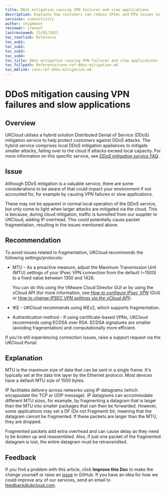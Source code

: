 ```yaml
---
title: DDoS mitigation causing VPN failures and slow applications
description: Explains how customers can reduce IPsec and MTU issues to allow packets to traverse the internet and enter the UKCloud platform
services: connectivity
author: shighmoor
reviewer: jrenouf
lastreviewed: 23/02/2022
toc_rootlink: Reference
toc_sub1: 
toc_sub2:
toc_sub3:
toc_sub4:
toc_title: DDoS mitigation causing VPN failures and slow applications
toc_fullpath: Reference/conn-ref-ddos-mitigation.md
toc_mdlink: conn-ref-ddos-mitigation.md
---
```


# DDoS mitigation causing VPN failures and slow applications

## Overview

UKCloud utilises a hybrid solution Distributed Denial of Service (DDoS) mitigation service to help protect customers against DDoS attacks. The hybrid service comprises local DDoS mitigation appliances to mitigate smaller attacks, failing over to the cloud if attacks exceed local capacity. For more information on this specific service, see [*DDoS mitigation service FAQ*](conn-faq-ddos.md).

## Issue

Although DDoS mitigation is a valuable service, there are some considerations to be aware of that could impact your environment if not accounted for, for example by causing VPN failures or slow applications.

These may not be apparent in normal local operation of the DDoS service, but only come to light when larger attacks are mitigated via the cloud. This is because, during cloud mitigation, traffic is tunnelled from our supplier to UKCloud, adding IP overhead. This could potentially cause packet fragmentation, resulting in the issues mentioned above.

## Recommendation

To avoid issues related to fragmentation, UKCloud recommends the following settings/protocols:

- MTU - As a proactive measure, adjust the Maximum Transmission Unit (MTU) settings of your IPsec VPN connection from the default (~1500) to a fixed value between 1350 and 1426.

  You can do this using the VMware Cloud Director GUI or by using the vCloud API (for more information, see [*How to configure IPsec VPN*](../vmware/vmw-how-configure-ipsec-vpn.md) (GUI) or [*How to change IPSEC VPN settings via the vCloud API*](../vmware/vmw-how-change-ipsec-vpn-api.md)).

- IKE - UKCloud recommends using IKEv2, which supports fragmentation.

- Authentication method - If using certificate-based VPNs, UKCloud recommends using ECDSA over RSA. ECDSA signatures are smaller (avoiding fragmentation) and computationally more efficient.

If you're still experiencing connection issues, raise a support request via the UKCloud Portal.

## Explanation

MTU is the maximum size of data that can be sent in a single frame. It's typically set at the data link layer by the Ethernet protocol. Most devices have a default MTU size of 1500 bytes.

IP facilitates delivery across networks using IP datagrams (which encapsulate the TCP or UDP message). IP datagrams can accommodate different MTU sizes, for example, by fragmenting a datagram that is larger than the MTU into smaller packages that can then be forwarded. However, some applications may set a DF (Do not Fragment) bit, meaning that the datagram cannot be fragmented. If these packets are larger than the MTU, they are dropped.

Fragmented packets add extra overhead and can cause delay as they need to be broken up and reassembled. Also, if just one packet of the fragmented datagram is lost, the entire datagram must be retransmitted.

## Feedback

If you find a problem with this article, click **Improve this Doc** to make the change yourself or raise an [issue](https://github.com/UKCloud/documentation/issues) in GitHub. If you have an idea for how we could improve any of our services, send an email to <feedback@ukcloud.com>.
